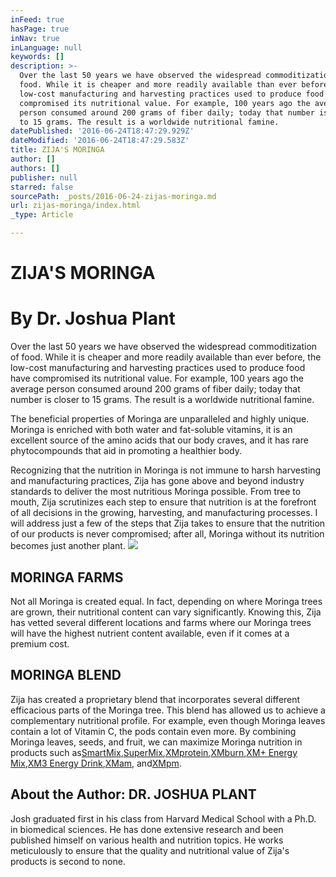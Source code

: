 ```yaml
---
inFeed: true
hasPage: true
inNav: true
inLanguage: null
keywords: []
description: >-
  Over the last 50 years we have observed the widespread commoditization of
  food. While it is cheaper and more readily available than ever before, the
  low-cost manufacturing and harvesting practices used to produce food have
  compromised its nutritional value. For example, 100 years ago the average
  person consumed around 200 grams of fiber daily; today that number is closer
  to 15 grams. The result is a worldwide nutritional famine.
datePublished: '2016-06-24T18:47:29.929Z'
dateModified: '2016-06-24T18:47:29.583Z'
title: ZIJA'S MORINGA
author: []
authors: []
publisher: null
starred: false
sourcePath: _posts/2016-06-24-zijas-moringa.md
url: zijas-moringa/index.html
_type: Article

---
```

# ZIJA'S MORINGA

# By Dr. Joshua Plant

Over the last 50 years we have observed the widespread commoditization of food. While it is cheaper and more readily available than ever before, the low-cost manufacturing and harvesting practices used to produce food have compromised its nutritional value. For example, 100 years ago the average person consumed around 200 grams of fiber daily; today that number is closer to 15 grams. The result is a worldwide nutritional famine.

The beneficial properties of Moringa are unparalleled and highly unique. Moringa is enriched with both water and fat-soluble vitamins, it is an excellent source of the amino acids that our body craves, and it has rare phytocompounds that aid in promoting a healthier body.

Recognizing that the nutrition in Moringa is not immune to harsh harvesting and manufacturing practices, Zija has gone above and beyond industry standards to deliver the most nutritious Moringa possible. From tree to mouth, Zija scrutinizes each step to ensure that nutrition is at the forefront of all decisions in the growing, harvesting, and manufacturing processes. I will address just a few of the steps that Zija takes to ensure that the nutrition of our products is never compromised; after all, Moringa without its nutrition becomes just another plant.
![](https://the-grid-user-content.s3-us-west-2.amazonaws.com/7d485ab3-58bf-4fd6-8c65-80ebe8dd401d.JPG)

## MORINGA FARMS

Not all Moringa is created equal. In fact, depending on where Moringa trees are grown, their nutritional content can vary significantly. Knowing this, Zija has vetted several different locations and farms where our Moringa trees will have the highest nutrient content available, even if it comes at a premium cost.

## MORINGA BLEND

Zija has created a proprietary blend that incorporates several different efficacious parts of the Moringa tree. This blend has allowed us to achieve a complementary nutritional profile. For example, even though Moringa leaves contain a lot of Vitamin C, the pods contain even more. By combining Moringa leaves, seeds, and fruit, we can maximize Moringa nutrition in products such as[SmartMix][0],[SuperMix][1],[XMprotein][2],[XMburn][3],[XM+ Energy Mix][4],[XM3 Energy Drink][5],[XMam][6], and[XMpm][7].

## About the Author: DR. JOSHUA PLANT

Josh graduated first in his class from Harvard Medical School with a Ph.D. in biomedical sciences. He has done extensive research and been published himself on various health and nutrition topics. He works meticulously to ensure that the quality and nutritional value of Zija's products is second to none.

[0]: http://www.familytimeusa.myzija.com/products/smartmix/index.html?country=
[1]: http://www.familytimeusa.myzija.com/products/supermix/index.html?country=
[2]: http://www.familytimeusa.myzija.com/products/xmprotein/index.html?country=
[3]: http://www.familytimeusa.myzija.com/products/xmburn/index.html?country=
[4]: http://www.familytimeusa.myzija.com/products/xmplus/index.html?country=
[5]: http://www.familytimeusa.myzija.com/products/xm3/index.html?country=
[6]: http://www.familytimeusa.myzija.com/products/xmam/index.html?country=
[7]: http://www.familytimeusa.myzija.com/products/xmpm/index.html?country=